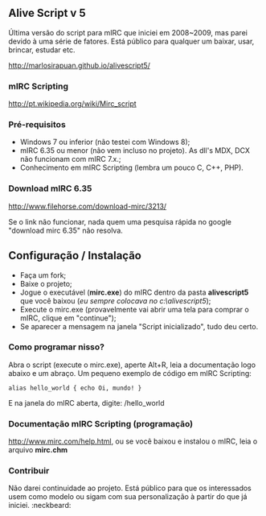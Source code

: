 ## Alive Script v 5

Última versão do script para mIRC que iniciei em 2008~2009, mas parei devido à uma série de fatores. Está público para qualquer um baixar, usar, brincar, estudar etc.

http://marlosirapuan.github.io/alivescript5/

### mIRC Scripting
http://pt.wikipedia.org/wiki/Mirc_script

### Pré-requisitos

- Windows 7 ou inferior (não testei com Windows 8);
- mIRC 6.35 ou menor (não vem incluso no projeto). As dll's MDX, DCX não funcionam com mIRC 7.x.;
- Conhecimento em mIRC Scripting (lembra um pouco C, C++, PHP).

### Download mIRC 6.35

http://www.filehorse.com/download-mirc/3213/

Se o link não funcionar, nada quem uma pesquisa rápida no google "download mirc 6.35" não resolva.

## Configuração / Instalação

- Faça um fork;
- Baixe o projeto;
- Jogue o executável (**mirc.exe**) do mIRC dentro da pasta **alivescript5** que você baixou (_eu sempre colocava no c:\alivescript5_);
- Execute o mirc.exe (provavelmente vai abrir uma tela para comprar o mIRC, clique em "continue");
- Se aparecer a mensagem na janela "Script inicializado", tudo deu certo.

### Como programar nisso?

Abra o script (execute o mirc.exe), aperte Alt+R, leia a documentação logo abaixo e um abraço. Um pequeno exemplo de código em mIRC Scripting:

``
alias hello_world { echo Oi, mundo! }
``

E na janela do mIRC aberta, digite: /hello_world

### Documentação mIRC Scripting (programação)

http://www.mirc.com/help.html, ou se você baixou e instalou o mIRC, leia o arquivo **mirc.chm**

### Contribuir

Não darei continuidade ao projeto. Está público para que os interessados usem como modelo ou sigam com sua personalização à partir do que já iniciei. :neckbeard:
